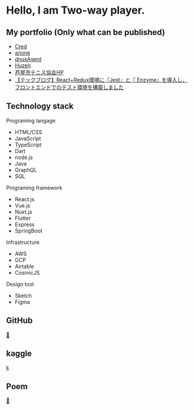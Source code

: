 # Hello, I am Two-way player.

## My portfolio (Only what can be published)

- [Cred](https://cred-biz.me/ "Cred")
- [anone](https://anone.me/ "anone")
- [dnusAgent](https://agent.dnus.jp/ "dnusAgent")
- [Huzen](https://huzen-kyoto.netlify.app/ "Huzen")
- [芦屋市テニス協会HP](https://ashiya-tennis.com/ "芦屋市テニス協会HP")
- [【テックブログ】React+Redux環境に『Jest』と『 Enzyme』を導入し、フロントエンドでのテスト環境を構築しました](https://tech.zeals.co.jp/entry/2019/09/30/144410 "テックブログ")

## Technology stack

Programing langage
- HTML/CSS
- JavaScript
- TypeScript
- Dart
- node.js
- Java
- GraphQL
- SQL

Programing framework
- React.js
- Vue.js
- Nuxt.js
- Flutter
- Express
- SpringBoot
  
Infrastructure
- AWS
- GCP
- Airtable
- CosmicJS

Design tool
- Sketch
- Figma

## GitHub

[🐙](https://github.com/ystgs "GitHub")

## kaggle

[k](https://www.kaggle.com/ytkaggler "k")

## Poem

[📓]()
